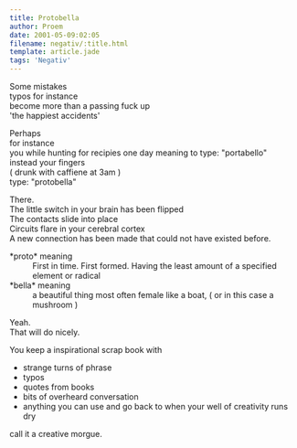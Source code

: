 ```yaml
---
title: Protobella
author: Proem
date: 2001-05-09:02:05
filename: negativ/:title.html
template: article.jade
tags: 'Negativ'
---	
```

Some mistakes  
typos for instance  
become more than a passing fuck up  
'the happiest accidents'

Perhaps  
for instance  
you while hunting for recipies one day meaning to type: "portabello"  
instead your fingers  
    ( drunk with caffiene at 3am  )  
type: "protobella"  

There.  
The little switch in your brain has been flipped  
The contacts slide into place  
Circuits flare in your cerebral cortex  
A new connection has been made that could not have existed before.  

<dl>
<dt>*proto* meaning</dt><dd>First in time.  
First formed.  
Having the least amount of a specified element or radical
</dd>
<dt>*bella* meaning</dt> 
<dd>a beautiful thing most often female like a boat,  
( or in this case a mushroom )
</dd>
</dl>

Yeah.  
That will do nicely.  

You keep a inspirational scrap book with 
-    strange turns of phrase 
-    typos
-    quotes from books
-    bits of overheard conversation
-    anything you can use and go back to when your well of creativity runs dry

call it a creative morgue.